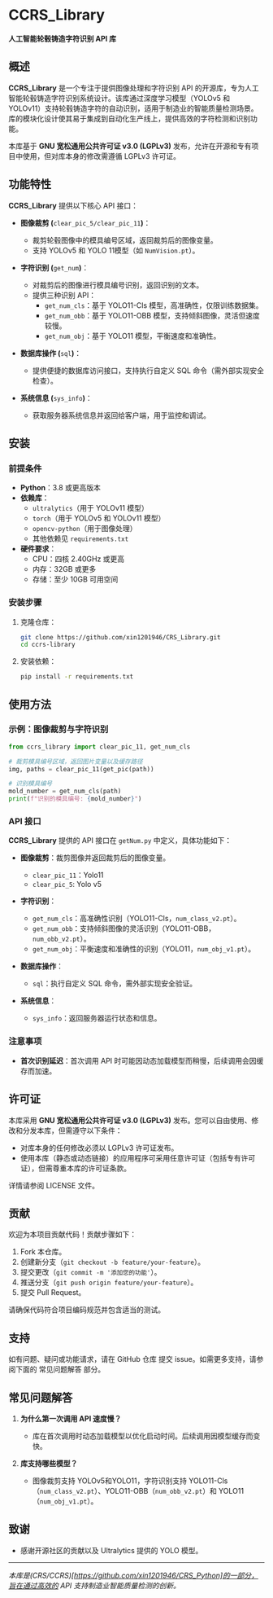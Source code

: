 # CCRS_Library

**人工智能轮毂铸造字符识别 API 库**

## 概述

**CCRS_Library** 是一个专注于提供图像处理和字符识别 API 的开源库，专为人工智能轮毂铸造字符识别系统设计。该库通过深度学习模型（YOLOv5 和 YOLOv11）支持轮毂铸造字符的自动识别，适用于制造业的智能质量检测场景。库的模块化设计使其易于集成到自动化生产线上，提供高效的字符检测和识别功能。

本库基于 **GNU 宽松通用公共许可证 v3.0 (LGPLv3)** 发布，允许在开源和专有项目中使用，但对库本身的修改需遵循 LGPLv3 许可证。

## 功能特性

**CCRS_Library** 提供以下核心 API 接口：

- **图像裁剪 (**`clear_pic_5/clear_pic_11`**)**：

  - 裁剪轮毂图像中的模具编号区域，返回裁剪后的图像变量。
  - 支持 YOLOv5 和 YOLO 11模型（如 `NumVision.pt`）。

- **字符识别 (**`get_num`**)**：

  - 对裁剪后的图像进行模具编号识别，返回识别的文本。
  - 提供三种识别 API：
    - `get_num_cls`：基于 YOLO11-Cls 模型，高准确性，仅限训练数据集。
    - `get_num_obb`：基于 YOLO11-OBB 模型，支持倾斜图像，灵活但速度较慢。
    - `get_num_obj`：基于 YOLO11 模型，平衡速度和准确性。

- **数据库操作 (**`sql`**)**：

  - 提供便捷的数据库访问接口，支持执行自定义 SQL 命令（需外部实现安全检查）。

- **系统信息 (**`sys_info`**)**：

  - 获取服务器系统信息并返回给客户端，用于监控和调试。

## 安装

### 前提条件

- **Python**：3.8 或更高版本
- **依赖库**：
  - `ultralytics`（用于 YOLOv11 模型）
  - `torch`（用于 YOLOv5 和 YOLOv11 模型）
  - `opencv-python`（用于图像处理）
  - 其他依赖见 `requirements.txt`
- **硬件要求**：
  - CPU：四核 2.40GHz 或更高
  - 内存：32GB 或更多
  - 存储：至少 10GB 可用空间

### 安装步骤

1. 克隆仓库：

   ```bash
   git clone https://github.com/xin1201946/CRS_Library.git
   cd ccrs-library
   ```

2. 安装依赖：

   ```bash
   pip install -r requirements.txt
   ```

## 使用方法

### 示例：图像裁剪与字符识别

```python
from ccrs_library import clear_pic_11, get_num_cls

# 裁剪模具编号区域，返回图片变量以及缓存路径
img, paths = clear_pic_11(get_pic(path))

# 识别模具编号
mold_number = get_num_cls(path)
print(f"识别的模具编号: {mold_number}")
```

### API 接口

**CCRS_Library** 提供的 API 接口在 `getNum.py` 中定义，具体功能如下：

- **图像裁剪**：裁剪图像并返回裁剪后的图像变量。

  - `clear_pic_11`：Yolo11
  - `clear_pic_5`: Yolo v5

- **字符识别**：

  - `get_num_cls`：高准确性识别（YOLO11-Cls，`num_class_v2.pt`）。
  - `get_num_obb`：支持倾斜图像的灵活识别（YOLO11-OBB，`num_obb_v2.pt`）。
  - `get_num_obj`：平衡速度和准确性的识别（YOLO11，`num_obj_v1.pt`）。

- **数据库操作**：

  - `sql`：执行自定义 SQL 命令，需外部实现安全验证。

- **系统信息**：

  - `sys_info`：返回服务器运行状态和信息。

### 注意事项

- **首次识别延迟**：首次调用 API 时可能因动态加载模型而稍慢，后续调用会因缓存而加速。

## 许可证

本库采用 **GNU 宽松通用公共许可证 v3.0 (LGPLv3)** 发布。您可以自由使用、修改和分发本库，但需遵守以下条件：

- 对库本身的任何修改必须以 LGPLv3 许可证发布。
- 使用本库（静态或动态链接）的应用程序可采用任意许可证（包括专有许可证），但需尊重本库的许可证条款。

详情请参阅 LICENSE 文件。

## 贡献

欢迎为本项目贡献代码！贡献步骤如下：

1. Fork 本仓库。
2. 创建新分支（`git checkout -b feature/your-feature`）。
3. 提交更改（`git commit -m '添加您的功能'`）。
4. 推送分支（`git push origin feature/your-feature`）。
5. 提交 Pull Request。

请确保代码符合项目编码规范并包含适当的测试。

## 支持

如有问题、疑问或功能请求，请在 GitHub 仓库 提交 issue。如需更多支持，请参阅下面的 常见问题解答 部分。

## 常见问题解答

1. **为什么第一次调用 API 速度慢？**

   - 库在首次调用时动态加载模型以优化启动时间。后续调用因模型缓存而变快。

2. **库支持哪些模型？**

   - 图像裁剪支持 YOLOv5和YOLO11，字符识别支持 YOLO11-Cls（`num_class_v2.pt`）、YOLO11-OBB（`num_obb_v2.pt`）和 YOLO11（`num_obj_v1.pt`）。

## 致谢

- 感谢开源社区的贡献以及 Ultralytics 提供的 YOLO 模型。

---

*本库是(CRS/CCRS)[https://github.com/xin1201946/CRS_Python]的一部分，旨在通过高效的 API 支持制造业智能质量检测的创新。*
